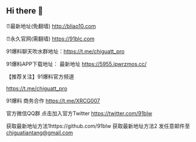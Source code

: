## Hi there 👋

<!--
**91baoliaoABC/91baoliaoABC** is a ✨ _special_ ✨ repository because its `README.md` (this file) appears on your GitHub profile.

Here are some ideas to get you started:

- 🔭 I’m currently working on ...
- 🌱 I’m currently learning ...
- 👯 I’m looking to collaborate on ...
- 🤔 I’m looking for help with ...
- 💬 Ask me about ...
- 📫 How to reach me: ...
- 😄 Pronouns: ...
- ⚡ Fun fact: ...
-->


⏰最新地址(免翻墙) http://bliao10.com

⏰永久官网(需翻墙) https://91blc.com

91爆料聊天吹水群地址：https://t.me/chiguatt_pro

91爆料APP下载地址： 最新地址 https://5955.ipwrzmos.cc/

【推荐关注】91爆料官方频道

https://t.me/chiguatt_pro

91爆料 商务合作 https://t.me/XRCG007

官方微信QQ群 点击加入官方Twitter https://twitter.com/91blw

获取最新地址方法1https://github.com/91blw 获取最新地址方法2 发任意邮件至 chiguatiantang@gmail.com
